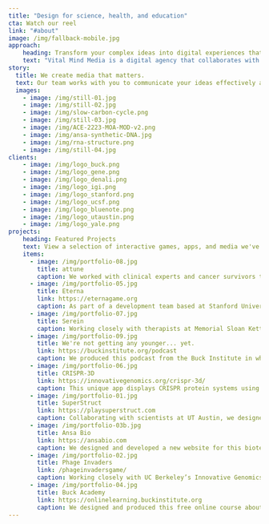 ```yaml
---
title: "Design for science, health, and education"
cta: Watch our reel
link: "#about"
image: /img/fallback-mobile.jpg
approach:
    heading: Transform your complex ideas into digital experiences that people can understand, use, and enjoy.
    text: "Vital Mind Media is a digital agency that collaborates with leading researchers and communications teams in academia and the biotech industry. We are designers, developers, writers, researchers, scientists, strategists, and multimedia production experts with decades of experience in science and health communication."
story:
  title: We create media that matters.
  text: Our team works with you to communicate your ideas effectively across platforms, helping you connect with your audience wherever they are. Whether you're looking for a new way to express your brand or an intuitive interface for complex tasks, we've got you covered.
  images:
    - image: /img/still-01.jpg
    - image: /img/still-02.jpg
    - image: /img/slow-carbon-cycle.png
    - image: /img/still-03.jpg
    - image: /img/ACE-2223-MOA-MOD-v2.png
    - image: /img/ansa-synthetic-DNA.jpg
    - image: /img/rna-structure.png
    - image: /img/still-04.jpg
clients: 
    - image: /img/logo_buck.png
    - image: /img/logo_gene.png
    - image: /img/logo_denali.png
    - image: /img/logo_igi.png
    - image: /img/logo_stanford.png
    - image: /img/logo_ucsf.png
    - image: /img/logo_bluenote.png
    - image: /img/logo_utaustin.png
    - image: /img/logo_yale.png
projects:
    heading: Featured Projects
    text: View a selection of interactive games, apps, and media we've developed.
    items:
      - image: /img/portfolio-08.jpg
        title: attune
        caption: We worked with clinical experts and cancer survivors to adapt a validated Cognitive Behavioral Therapy program for anxiety and depression into a self-guided mobile app. The resulting product from Blue Note Therapeutics, attune, received the FDA's breakthrough designation and met its primary endpoint in a randomized controlled trial.
      - image: /img/portfolio-05.jpg
        title: Eterna
        link: https://eternagame.org
        caption: As part of a development team based at Stanford University, we manage the design and development of this citizen science game which challenges players to create RNA molecules for medical research by solving Sudoku-like puzzles. The RNAs are synthesized and tested at a lab at Stanford, and the data is returned to players so they can iterate on their own - and each other’s - designs.
      - image: /img/portfolio-07.jpg
        title: Serein
        caption: Working closely with therapists at Memorial Sloan Kettering, cancer survivors, and Blue Note Therapeutics, we designed a digital intervention for anxiety and depression in advanced cancer patients. Guided by a conversational AI-based character, the game-like experience lets users journey as a bird through a mythical landscape, along with a group of companions, to explore and restore their sense of meaning in life.
      - image: /img/portfolio-09.jpg
        title: We're not getting any younger... yet.
        link: https://buckinstitute.org/podcast
        caption: We produced this podcast from the Buck Institute in which celebrated scientist Gordon Lithgow explores cutting-edge research and ideas on aging with some of the brightest minds in the field.
      - image: /img/portfolio-06.jpg
        title: CRISPR-3D
        link: https://innovativegenomics.org/crispr-3d/
        caption: This unique app displays CRISPR protein systems using augmented reality to allow students, educators, and scientists to investigate the 3D structure of these increasingly important but often complex biological mechanisms. The app includes a feature that displays 3D models using custom playing cards designed by the Innovative Genomics Institute.
      - image: /img/portfolio-01.jpg
        title: SuperStruct
        link: https://playsuperstruct.com
        caption: Collaborating with scientists at UT Austin, we designed and produced this prototype science game which challenges players to fit 3D models of proteins together to form protein complexes. Each puzzle represents a different biological mechanism important to human health.
      - image: /img/portfolio-03b.jpg
        title: Ansa Bio
        link: https://ansabio.com
        caption: We designed and developed a new website for this biotech startup focused on an innovative enzymatic DNA synthesis technology, including an explainer video and a unique design language.
      - image: /img/portfolio-02.jpg
        title: Phage Invaders
        link: /phageinvadersgame/
        caption: Working closely with UC Berkeley’s Innovative Genomics Institute, we designed and produced this mobile game which teaches kids (and adults!) about CRISPR gene editing. Players defend their bacterial cellular home from invading viral phages by cutting injected viral DNA before it can make more copies of phages.
      - image: /img/portfolio-04.jpg
        title: Buck Academy
        link: https://onlinelearning.buckinstitute.org
        caption: We designed and produced this free online course about the biology of aging from the Buck Institute. The web-based course includes video, slideshows, animations, and interactive exercises to engage students in understanding the relationship between aging and disease, as well as information on how to avoid illness as we age.
---
```


